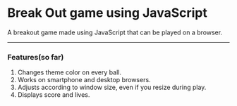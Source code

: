 # Break Out game using JavaScript
A breakout game made using JavaScript that can be played on a browser.
___
### Features(so far)

1. Changes theme color on every ball.  
2. Works on smartphone and desktop browsers.  
3. Adjusts according to window size, even if you resize during play.
4. Displays score and lives. 
